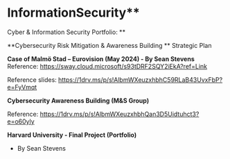 # InformationSecurity**
Cyber &amp; Information Security Portfolio: **



**Cybersecurity Risk Mitigation & Awareness Building **
Strategic Plan 

**Case of Malmö Stad – Eurovision (May 2024) - By Sean Stevens**
Reference: https://sway.cloud.microsoft/s93tDRF2SQY2iEkA?ref=Link 


Reference slides: https://1drv.ms/p/s!AlbmWXeuzxhbhC59RLaB43UvxFbP?e=FyVmqt


**Cybersecurity Awareness Building (M&S Group)** 

Reference: https://1drv.ms/p/s!AlbmWXeuzxhbhQan3D5Uidtuhct3?e=o60yly


**Harvard University - Final Project (Portfolio)** 
- By Sean Stevens 

